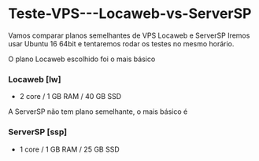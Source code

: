 # Teste-VPS---Locaweb-vs-ServerSP

Vamos comparar planos semelhantes de VPS Locaweb e ServerSP
Iremos usar Ubuntu 16 64bit e tentaremos rodar os testes no mesmo horário.

O plano Locaweb escolhido foi o mais básico

### Locaweb [lw]

- 2 core / 1 GB RAM / 40 GB SSD



A ServerSP não tem plano semelhante, o mais básico é

### ServerSP [ssp]

- 1 core / 1 GB RAM / 25 GB SSD
